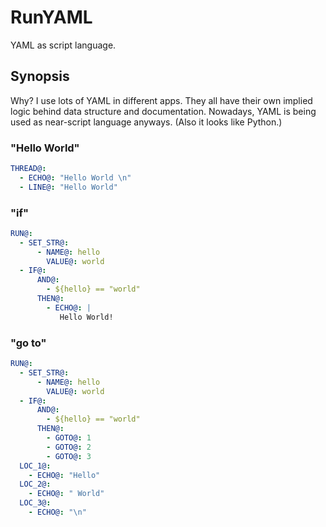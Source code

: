 # RunYAML
YAML as script language.

## Synopsis

Why? I use lots of YAML in different apps. They all have their own implied logic behind data structure and documentation. Nowadays, YAML is being used as near-script language anyways. (Also it looks like Python.)


### "Hello World"

```yaml
THREAD@:
  - ECHO@: "Hello World \n"
  - LINE@: "Hello World"
```

### "if"

```yaml
RUN@:
  - SET_STR@:
      - NAME@: hello
        VALUE@: world
  - IF@:
      AND@:
        - ${hello} == "world"
      THEN@:
        - ECHO@: |
           Hello World! 
```

### "go to"

```yaml
RUN@:
  - SET_STR@:
      - NAME@: hello
        VALUE@: world
  - IF@:
      AND@:
        - ${hello} == "world"
      THEN@:
        - GOTO@: 1
        - GOTO@: 2
        - GOTO@: 3
  LOC_1@:
    - ECHO@: "Hello"
  LOC_2@:
    - ECHO@: " World"
  LOC_3@:
    - ECHO@: "\n"
```
